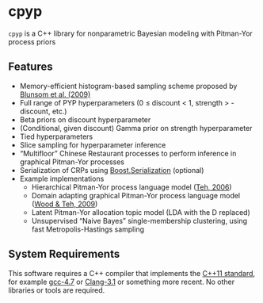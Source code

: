 cpyp
====

`cpyp` is a C++ library for nonparametric Bayesian modeling with Pitman-Yor process priors

## Features
- Memory-efficient histogram-based sampling scheme proposed by [Blunsom et al. (2009)](http://www.clg.ox.ac.uk/blunsom/pubs/blunsom-acl09-short.pdf)
- Full range of PYP hyperparameters (0 ≤ discount < 1, strength > -discount, etc.)
- Beta priors on discount hyperparameter
- (Conditional, given discount) Gamma prior on strength hyperparameter
- Tied hyperparameters
- Slice sampling for hyperparameter inference
- “Multifloor” Chinese Restaurant processes to perform inference in graphical Pitman-Yor processes
- Serialization of CRPs using [Boost.Serialization](www.boost.org/libs/serialization) (optional)
- Example implementations
    - Hierarchical Pitman-Yor process language model ([Teh, 2006](http://acl.ldc.upenn.edu/P/P06/P06-1124.pdf))
    - Domain adapting graphical Pitman-Yor process language model ([Wood & Teh, 2009](http://jmlr.csail.mit.edu/proceedings/papers/v5/wood09a/wood09a.pdf))
    - Latent Pitman-Yor allocation topic model (LDA with the D replaced)
    - Unsupervised “Naive Bayes” single-membership clustering, using fast Metropolis-Hastings sampling

## System Requirements
This software requires a C++ compiler that implements the [C++11 standard](http://en.wikipedia.org/wiki/C%2B%2B11), for example [gcc-4.7](http://gcc.gnu.org/) or [Clang-3.1](http://clang.llvm.org/) or something more recent. No other libraries or tools are required.

